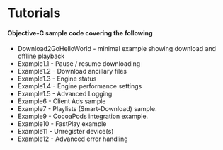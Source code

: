 Tutorials
=======================================

#### Objective-C sample code covering the following

* Download2GoHelloWorld - minimal example showing download and offline playback
* Example1.1 - Pause / resume downloading
* Example1.2 - Download ancillary files
* Example1.3 - Engine status
* Example1.4 - Engine performance settings
* Example1.5 - Advanced Logging
* Example6 - Client Ads sample
* Example7 - Playlists (Smart-Download) sample.
* Example9 - CocoaPods integration example.
* Example10 - FastPlay example
* Example11 - Unregister device(s)
* Example12 - Advanced error handling
